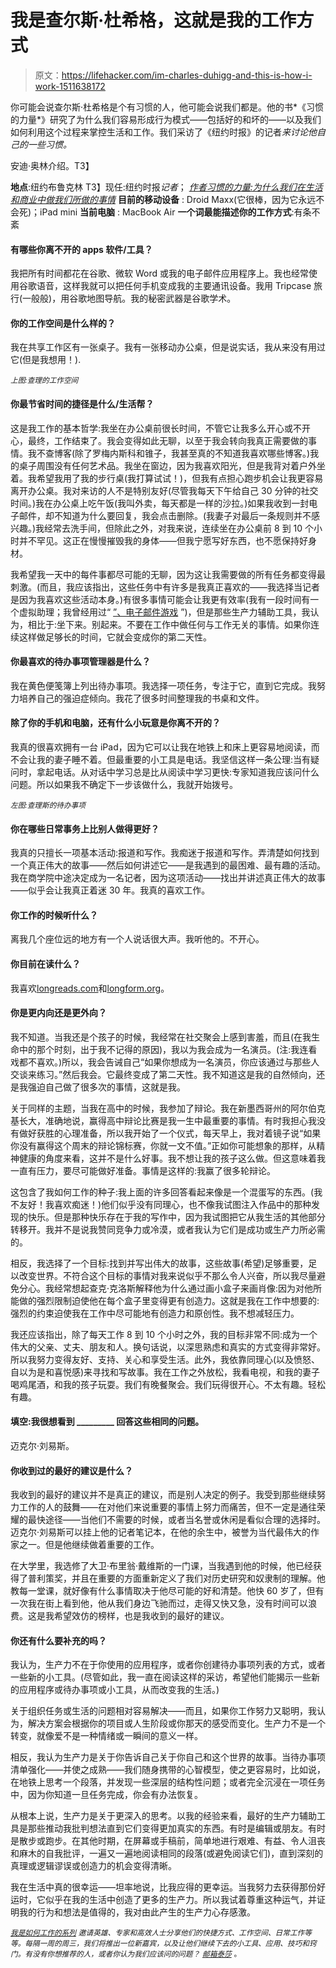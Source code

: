 # 我是查尔斯·杜希格，这就是我的工作方式

> 原文：<https://lifehacker.com/im-charles-duhigg-and-this-is-how-i-work-1511638172>

你可能会说查尔斯·杜希格是个有习惯的人，他可能会说我们都是。他的书*《习惯的力量*》研究了为什么我们容易形成行为模式——包括好的和坏的——以及我们如何利用这个过程来掌控生活和工作。我们采访了《纽约时报》的记者*来讨论他自己的一些习惯。*



安迪·奥林介绍。T3】

**地点**:纽约布鲁克林
T3】现任:纽约时报*记者*； [*作者习惯的力量:为什么我们在生活和商业中做我们所做的事情*](https://www.amazon.com/dp/081298160X?asc_campaign=InlineText&asc_refurl=https://lifehacker.com/im-charles-duhigg-and-this-is-how-i-work-1511638172&asc_source=&linkCode=ogi&psc=1&smid=ATVPDKIKX0DER&tag=kinjalifehackerlink-20&th=1)
**目前的移动设备** : Droid Maxx(它很棒，因为它永远不会死)；iPad mini
**当前电脑** : MacBook Air
**一个词最能描述你的工作方式**:有条不紊

#### 有哪些你离不开的 apps 软件/工具？

我把所有时间都花在谷歌、微软 Word 或我的电子邮件应用程序上。我也经常使用谷歌语音，这样我就可以把任何手机变成我的主要通讯设备。我用 Tripcase 旅行(一般般)，用谷歌地图导航。我的秘密武器是谷歌学术。

#### 你的工作空间是什么样的？

我在共享工作区有一张桌子。我有一张移动办公桌，但是说实话，我从来没有用过它(但是我想用！).

<small>*上图:查理的工作空间*</small>

#### 你最节省时间的捷径是什么/生活帮？

这是我工作的基本哲学:我坐在办公桌前很长时间，不管它让我多么开心或不开心，最终，工作结束了。我会变得如此无聊，以至于我会转向我真正需要做的事情。我不查博客(除了罗梅内斯科和锥子，我甚至真的不知道我喜欢哪些博客。)我的桌子周围没有任何艺术品。我坐在窗边，因为我喜欢阳光，但是我背对着户外坐着。我希望我用了我的步行桌(我打算试试！)，但我有点担心跑步机会让我更容易离开办公桌。我对来访的人不是特别友好(尽管我每天下午给自己 30 分钟的社交时间。)我在办公桌上吃午饭(我叫外卖，每天都是一样的沙拉。)如果我收到一封电子邮件，却不知道为什么要回复，我会点击删除。(我妻子对最后一条规则并不感兴趣。)我经常去洗手间，但除此之外，对我来说，连续坐在办公桌前 8 到 10 个小时并不罕见。这正在慢慢摧毁我的身体——但我宁愿写好东西，也不愿保持好身材。

我希望我一天中的每件事都尽可能的无聊，因为这让我需要做的所有任务都变得最刺激。(而且，我应该指出，这些任务中有许多是我真正喜欢的——我选择当记者是因为我喜欢这些活动本身。)有很多事情可能会让我更有效率(我有一段时间有一个虚拟助理；我曾经用过“ [”、电子邮件游戏](http://emailga.me/) ”)，但是那些生产力辅助工具，我认为，相比于:坐下来。别起来。不要在工作中做任何与工作无关的事情。如果你连续这样做足够长的时间，它就会变成你的第二天性。

#### 你最喜欢的待办事项管理器是什么？

我在黄色便笺簿上列出待办事项。我选择一项任务，专注于它，直到它完成。我努力培养自己的强迫症倾向。我花了很多时间整理我的书桌和文件。

#### 除了你的手机和电脑，还有什么小玩意是你离不开的？

我真的很喜欢拥有一台 iPad，因为它可以让我在地铁上和床上更容易地阅读，而不会让我的妻子睡不着。但最重要的小工具是电话。我坚信这样一条公理:当有疑问时，拿起电话。从对话中学习总是比从阅读中学习更快:专家知道我应该问什么问题。所以如果我不确定下一步该做什么，我就开始拨号。

<small>*左图:查理斯的待办事项*</small>

#### 你在哪些日常事务上比别人做得更好？

我真的只擅长一项基本活动:报道和写作。我痴迷于报道和写作。弄清楚如何找到一个真正伟大的故事——然后如何讲述它——是我遇到的最困难、最有趣的活动。我在商学院中途决定成为一名记者，因为这项活动——找出并讲述真正伟大的故事——似乎会让我真正着迷 30 年。我真的喜欢工作。

#### 你工作的时候听什么？

离我几个座位远的地方有一个人说话很大声。我听他的。不开心。

#### 你目前在读什么？

我喜欢[longreads.com](http://longreads.com/)和[longform.org](http://longform.org/)。

#### 你是更内向还是更外向？

我不知道。当我还是个孩子的时候，我经常在社交聚会上感到害羞，而且(在我生命中的那个时刻，出于我不记得的原因)，我以为我会成为一名演员。(注:我连看戏都不喜欢。)所以，我会告诫自己“如果你想成为一名演员，你应该通过与那些人交谈来练习。”然后我会。它最终变成了第二天性。我不知道这是我的自然倾向，还是我强迫自己做了很多次的事情，这就是我。

关于同样的主题，当我在高中的时候，我参加了辩论。我在新墨西哥州的阿尔伯克基长大，准确地说，赢得高中辩论比赛是我一生中最重要的事情。有时我担心我没有做好获胜的心理准备，所以我开始了一个仪式，每天早上，我对着镜子说“如果你没有赢得这个周末的辩论锦标赛，你就一文不值。”正如你可能想象的那样，从精神健康的角度来看，这并不是什么好事。我不想让我的孩子这么做。但这意味着我一直有压力，要尽可能做好准备。事情是这样的:我赢了很多轮辩论。

这包含了我如何工作的种子:我上面的许多回答看起来像是一个混蛋写的东西。(我不友好！我喜欢痴迷！)他们似乎没有同理心，也不像我试图注入作品中的那种发现的快乐。但是那种快乐存在于我的写作中，因为我试图把它从我生活的其他部分转移开。我并不是说我赞同竞争力或冷漠，或者我认为它们是成功或生产力所必需的。

相反，我选择了一个目标:找到并写出伟大的故事，这些故事(希望)足够重要，足以改变世界。不符合这个目标的事情对我来说似乎不那么令人兴奋，所以我尽量避免分心。我经常想起查克·克洛斯解释他为什么通过画小盒子来画肖像:因为对他所能做的强烈限制迫使他在每个盒子里变得更有创造力。这就是我在工作中想要的:强烈的约束迫使我在工作中尽可能地有创造力和原创性。我不想减轻压力。

我还应该指出，除了每天工作 8 到 10 个小时之外，我的目标非常不同:成为一个伟大的父亲、丈夫、朋友和人。换句话说，以深思熟虑和真实的方式变得非常好。所以我努力变得友好、支持、关心和享受生活。此外，我依靠同理心(以及愤怒、自以为是和喜悦感)来寻找和写故事。我在工作之外放松，我看电视，和我的妻子喝鸡尾酒，和我的孩子玩耍。我们有晚餐聚会。我们玩得很开心。不太有趣。轻松有趣。

#### 填空:我很想看到 _________ 回答这些相同的问题。

迈克尔·刘易斯。

#### 你收到过的最好的建议是什么？

我收到的最好的建议并不是真正的建议，而是别人决定的例子。我受到那些继续努力工作的人的鼓舞——在对他们来说重要的事情上努力而痛苦，但不一定是通往荣耀的最快途径——当他们不需要的时候，或者当名誉或休闲是看似合理的选择时。迈克尔·刘易斯可以挂上他的记者笔记本，在他的余生中，被誉为当代最伟大的作家之一。但是他继续做着重要的工作。

在大学里，我选修了大卫·布里翁·戴维斯的一门课，当我遇到他的时候，他已经获得了普利策奖，并且在重要的方面重新定义了我们对历史研究和奴隶制的理解。他教每一堂课，就好像有什么事情取决于他尽可能的好和清楚。他快 60 岁了，但有一次我在街上看到他，他从我们身边飞驰而过，走得又快又急，没有时间可以浪费。这是我希望效仿的榜样，也是我收到的最好的建议。

#### 你还有什么要补充的吗？

我认为，生产力不在于你使用的应用程序，或者你创建待办事项列表的方式，或者一些新的小工具。(尽管如此，我一直在阅读这样的采访，希望他们能揭示一些新的应用程序或待办事项或小工具，从而改变我的生活。)

关于组织任务或生活的问题相对容易解决——而且，如果你工作努力又聪明，我认为，解决方案会根据你的项目或人生阶段或你那天的感受而变化。生产力不是一个转变，就像爱不是一种情绪或一瞬间的意义一样。

相反，我认为生产力是关于你告诉自己关于你自己和这个世界的故事。当待办事项清单强化——并使之成熟——我们随身携带的心智模型，使之更容易时，比如说，在地铁上思考一个段落，并发现一些深层的结构性问题；或者完全沉浸在一项任务中，因为你知道一旦任务完成，你会有办法恢复。

从根本上说，生产力是关于更深入的思考。以我的经验来看，最好的生产力辅助工具是那些推动我批判想法直到它们变得更加真实的东西。有时是编辑或朋友。有时是散步或跑步。在其他时期，在屏幕或手稿前，简单地进行艰难、有益、令人沮丧和麻木的自我批评，一遍又一遍地阅读相同的段落(或避免阅读它们)，直到深刻的真理或逻辑谬误或创造力的机会变得清晰。

我在生活中真的很幸运——坦率地说，比我应得的更幸运。当我努力去获得那份好运时，它似乎在我的生活中创造了更多的生产力。所以我试着尊重这种运气，并证明我的行为和想法是值得的，我对由此产生的生产力心存感激。

<small></small>*[<small>*我是如何工作的系列*</small>](http://lifehacker.com/how-i-work/) <small>*邀请英雄、专家和高效人士分享他们的快捷方式、工作空间、日常工作等等。每隔一周的周三，我们将推出一位新嘉宾，以及让他们继续下去的小工具、应用、技巧和窍门。有没有你想推荐的人，或者你认为我们应该问的问题？*</small> [<small>*邮箱泰莎*</small>](https://mail.google.com/mail/?view=cm&fs=1&tf=1&to=tessa@lifehacker.com) <small>*。*</small>*